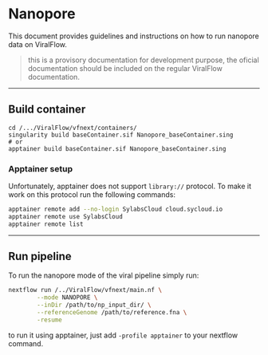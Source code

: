 # Nanopore 

This document provides guidelines and instructions on how to run nanopore data on ViralFlow.

> this is a provisory documentation for development purpose, the oficial documentation should be included on the regular ViralFlow documentation.

---

## Build container

```
cd /.../ViralFlow/vfnext/containers/
singularity build baseContainer.sif Nanopore_baseContainer.sing
# or
apptainer build baseContainer.sif Nanopore_baseContainer.sing
```
### Apptainer setup

Unfortunately, apptainer does not support `library://` protocol. To make it work on this protocol run the following commands:

```bash
apptainer remote add --no-login SylabsCloud cloud.sycloud.io
apptainer remote use SylabsCloud
apptainer remote list
```

---

## Run pipeline 

To run the nanopore mode of the viral pipeline simply run:

```bash
nextflow run /../ViralFlow/vfnext/main.nf \
        --mode NANOPORE \
        --inDir /path/to/np_input_dir/ \
        --referenceGenome /path/to/reference.fna \
        -resume
```

to run it using apptainer, just add `-profile apptainer` to your nextflow command.
